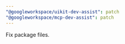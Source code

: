 ```yaml
---
"@googleworkspace/uikit-dev-assist": patch
"@googleworkspace/mcp-dev-assist": patch
---
```


Fix package files.
